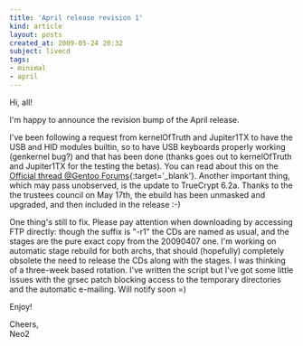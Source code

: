 ```yaml
---
title: 'April release revision 1'
kind: article
layout: posts
created_at: 2009-05-24 20:32
subject: livecd
tags:
- minimal
- april
---
```

Hi, all!

I'm happy to announce the revision bump of the April release.

I've been following a request from kernelOfTruth and Jupiter1TX to have the USB and HID modules builtin, so to have USB keyboards properly working (genkernel bug?) and that has been done (thanks goes out to kernelOfTruth and Jupiter1TX for the testing the betas). You can read about this on the [Official thread @Gentoo Forums](http://forums.gentoo.org/viewtopic-t-841256.html){:target='_blank'}.
Another important thing, which may pass unobserved, is the update to TrueCrypt 6.2a. Thanks to the the trustees council on May 17th, the ebuild has been unmasked and upgraded, and then included in the release :-)

<!--MORE-->

One thing's still to fix. Please pay attention when downloading by accessing FTP directly: though the suffix is "-r1" the CDs are named as usual, and the stages are the pure exact copy from the 20090407 one. I'm working on automatic stage rebuild for both archs, that should (hopefully) completely obsolete the need to release the CDs along with the stages. I was thinking of a three-week based rotation. I've written the script but I've got some little issues with the grsec patch blocking access to the temporary directories and the automatic e-mailing. Will notify soon =)

Enjoy!

Cheers,  
Neo2
